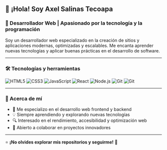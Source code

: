 ## 👋 ¡Hola! Soy **Axel Salinas Tecoapa**

### 🚀 Desarrollador Web | Apasionado por la tecnología y la programación

Soy un desarrollador web especializado en la creación de sitios y aplicaciones modernas, optimizadas y escalables. Me encanta aprender nuevas tecnologías y aplicar buenas prácticas en el desarrollo de software.

---

### 🛠️ Tecnologías y herramientas

![HTML5](https://img.shields.io/badge/HTML5-E34F26?style=for-the-badge&logo=html5&logoColor=white)
![CSS3](https://img.shields.io/badge/CSS3-1572B6?style=for-the-badge&logo=css3&logoColor=white)
![JavaScript](https://img.shields.io/badge/JavaScript-F7DF1E?style=for-the-badge&logo=javascript&logoColor=black)
![React](https://img.shields.io/badge/React-61DAFB?style=for-the-badge&logo=react&logoColor=black)
![Node.js](https://img.shields.io/badge/Node.js-339933?style=for-the-badge&logo=nodedotjs&logoColor=white)
![Git](https://img.shields.io/badge/Git-F05032?style=for-the-badge&logo=git&logoColor=white)
![Git](https://img.shields.io/badge/C%23-239120?style=for-the-badge&logo=c-sharp&logoColor=white)

---

### 📌 Acerca de mí

- 🚀 Me especializo en el desarrollo web frontend y backend
- 💡 Siempre aprendiendo y explorando nuevas tecnologías
- 🔍 Interesado en el rendimiento, accesibilidad y optimización web
- 🤝 Abierto a colaborar en proyectos innovadores

---
⭐ **¡No olvides explorar mis repositorios y seguirme!** 🚀


